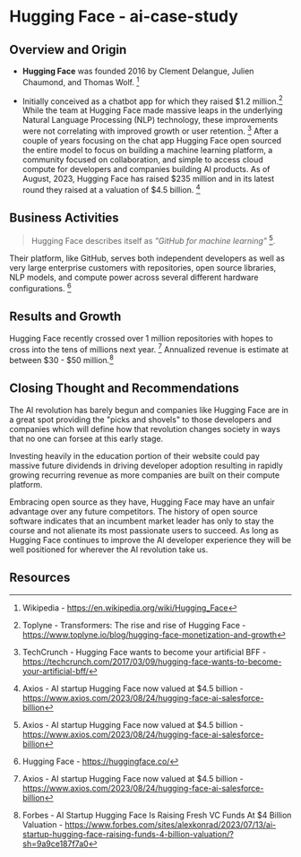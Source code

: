 # Hugging Face - ai-case-study

## Overview and Origin

* **Hugging Face** was founded 2016 by Clement Delangue, Julien Chaumond, and Thomas Wolf. [^1]

* Initially conceived as a chatbot app for which they raised $1.2 million.[^2] While the team at Hugging Face made massive leaps in the underlying Natural Language Processing (NLP) technology, these improvements were not correlating with improved growth or user retention. [^3] After a couple of years focusing on the chat app Hugging Face open sourced the entire model to focus on building a machine learning platform, a community focused on collaboration, and simple to access cloud compute for developers and companies building AI products. As of August, 2023, Hugging Face has raised $235 million and in its latest round they raised at a valuation of $4.5 billion. [^4]

## Business Activities

> Hugging Face describes itself as *"GitHub for machine learning"* [^4]. 

Their platform, like GitHub, serves both independent developers as well as very large enterprise customers with repositories, open source libraries, NLP models, and compute power across several different hardware configurations. [^5] 

## Results and Growth

Hugging Face recently crossed over 1 million repositories with hopes to cross into the tens of millions next year. [^4] Annualized revenue is estimate at between $30 - $50 million.[^6]

## Closing Thought and Recommendations

The AI revolution has barely begun and companies like Hugging Face are in a great spot providing the "picks and shovels" to those developers and companies which will define how that revolution changes society in ways that no one can forsee at this early stage. 

Investing heavily in the education portion of their website could pay massive future dividends in driving developer adoption resulting in rapidly growing recurring revenue as more companies are built on their compute platform.

Embracing open source as they have, Hugging Face may have an unfair advantage over any future competitors. The history of open source software indicates that an incumbent market leader has only to stay the course and not alienate its most passionate users to succeed. As long as Hugging Face continues to improve the AI developer experience they will be well positioned for wherever the AI revolution take us.

## Resources
[^1]: Wikipedia - https://en.wikipedia.org/wiki/Hugging_Face
[^2]: Toplyne - Transformers: The rise and rise of Hugging Face - https://www.toplyne.io/blog/hugging-face-monetization-and-growth
[^3]: TechCrunch - Hugging Face wants to become your artificial BFF - https://techcrunch.com/2017/03/09/hugging-face-wants-to-become-your-artificial-bff/
[^4]: Axios - AI startup Hugging Face now valued at $4.5 billion - https://www.axios.com/2023/08/24/hugging-face-ai-salesforce-billion
[^5]: Hugging Face - https://huggingface.co/
[^6]: Forbes - AI Startup Hugging Face Is Raising Fresh VC Funds At $4 Billion Valuation - https://www.forbes.com/sites/alexkonrad/2023/07/13/ai-startup-hugging-face-raising-funds-4-billion-valuation/?sh=9a9ce187f7a0